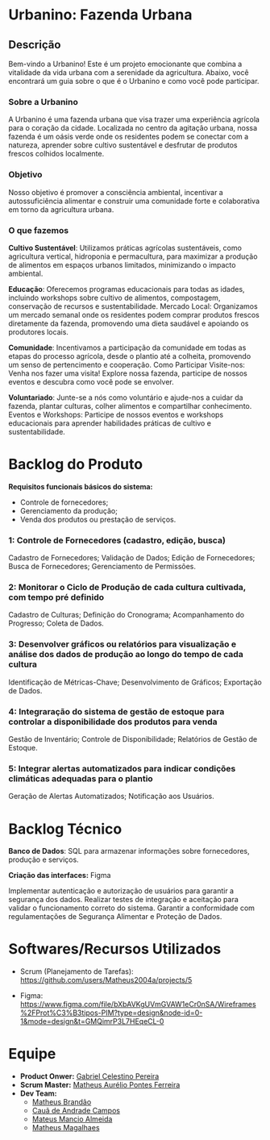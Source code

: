 # Urbanino: Fazenda Urbana #

## Descrição ##
Bem-vindo a Urbanino! Este é um projeto emocionante que combina a vitalidade da vida urbana com a serenidade da agricultura. Abaixo, você encontrará um guia sobre o que é o Urbanino e como você pode participar.

### Sobre a Urbanino ###
A Urbanino é uma fazenda urbana que visa trazer uma experiência agrícola para o coração da cidade. Localizada no centro da agitação urbana, nossa fazenda é um oásis verde onde os residentes podem se conectar com a natureza, aprender sobre cultivo sustentável e desfrutar de produtos frescos colhidos localmente.

### Objetivo ###
Nosso objetivo é promover a consciência ambiental, incentivar a autossuficiência alimentar e construir uma comunidade forte e colaborativa em torno da agricultura urbana.

### O que fazemos ###
**Cultivo Sustentável**: Utilizamos práticas agrícolas sustentáveis, como agricultura vertical, hidroponia e permacultura, para maximizar a produção de alimentos em espaços urbanos limitados, minimizando o impacto ambiental.

**Educação**: Oferecemos programas educacionais para todas as idades, incluindo workshops sobre cultivo de alimentos, compostagem, conservação de recursos e sustentabilidade.
Mercado Local: Organizamos um mercado semanal onde os residentes podem comprar produtos frescos diretamente da fazenda, promovendo uma dieta saudável e apoiando os produtores locais.

**Comunidade**: Incentivamos a participação da comunidade em todas as etapas do processo agrícola, desde o plantio até a colheita, promovendo um senso de pertencimento e cooperação.
Como Participar
Visite-nos: Venha nos fazer uma visita! Explore nossa fazenda, participe de nossos eventos e descubra como você pode se envolver.

**Voluntariado**: Junte-se a nós como voluntário e ajude-nos a cuidar da fazenda, plantar culturas, colher alimentos e compartilhar conhecimento.
Eventos e Workshops: Participe de nossos eventos e workshops educacionais para aprender habilidades práticas de cultivo e sustentabilidade.

# Backlog do Produto
**Requisitos funcionais básicos do sistema:**

- Controle de fornecedores;
- Gerenciamento da produção;
- Venda dos produtos ou prestação de serviços.

### 1: Controle de Fornecedores (cadastro, edição, busca) ###

Cadastro de Fornecedores;
Validação de Dados;
Edição de Fornecedores;
Busca de Fornecedores;
Gerenciamento de Permissões.

### 2: Monitorar o Ciclo de Produção de cada cultura cultivada, com tempo pré definido ###

Cadastro de Culturas;
Definição do Cronograma;
Acompanhamento do Progresso;
Coleta de Dados.

### 3: Desenvolver gráficos ou relatórios para visualização e análise dos dados de produção ao longo do tempo de cada cultura ##

Identificação de Métricas-Chave;
Desenvolvimento de Gráficos;
Exportação de Dados.

### 4: Integraração do sistema de gestão de estoque para controlar a disponibilidade dos produtos para venda ###

Gestão de Inventário;
Controle de Disponibilidade;
Relatórios de Gestão de Estoque.

### 5: Integrar alertas automatizados para indicar condições climáticas adequadas para o plantio ###

Geração de Alertas Automatizados;
Notificação aos Usuários.

# Backlog Técnico

**Banco de Dados**: SQL para armazenar informações sobre fornecedores, produção e serviços.

**Criação das interfaces:** Figma

Implementar autenticação e autorização de usuários para garantir a segurança dos dados.
Realizar testes de integração e aceitação para validar o funcionamento correto do sistema.
Garantir a conformidade com regulamentações de Segurança Alimentar e Proteção de Dados.

# Softwares/Recursos Utilizados

- Scrum (Planejamento de Tarefas): https://github.com/users/Matheus2004a/projects/5

- Figma: https://www.figma.com/file/bXbAVKgUVmGVAW1eCr0nSA/Wireframes%2FProt%C3%B3tipos-PIM?type=design&node-id=0-1&mode=design&t=GMQimrP3L7HEqeCL-0

# Equipe

- **Product Onwer:** [Gabriel Celestino Pereira](https://github.com/GabrielPjd3v)
- **Scrum Master:** [Matheus Aurélio Pontes Ferreira](https://github.com/Matheus2004a)
- **Dev Team:**
  - [Matheus Brandão](https://github.com/Matheuusbrandao)
  - [Cauã de Andrade Campos](https://github.com/Cauaandrade1)
  - [Mateus Mancio Almeida](https://github.com/mateusalmeida1)
  - [Matheus Magalhaes](https://github.com/mathmagalhaes)